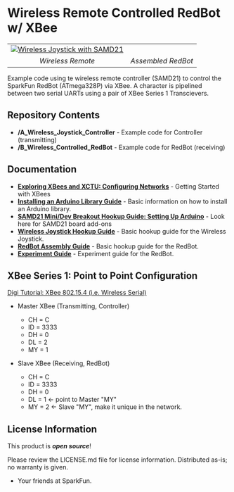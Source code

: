 Wireless Remote Controlled RedBot w/ XBee
========================================

<table class="table table-hover table-striped table-bordered">
  <tr align="center">
   <td><a href="https://learn.sparkfun.com/tutorials/wireless-joystick-hookup-guide/"><img src="https://cdn.sparkfun.com/assets/learn_tutorials/5/7/0/Joystick_Tutorial-01.jpg" alt="Wireless Joystick with SAMD21"></a></td>
   <td><a href="https://learn.sparkfun.com/tutorials/experiment-guide-for-redbot-with-shadow-chassis"><img src="https://cdn.sparkfun.com/assets/learn_tutorials/3/5/6/Redbot_Kit-93.jpg" alt=""></a></td>
  </tr>
  <tr align="center">
    <td><i>Wireless Remote</i></td>
    <td><i>Assembled RedBot</i></td>
  </tr>
</table>

Example code using te wireless remote controller (SAMD21) to control the SparkFun RedBot (ATmega328P) via XBee. A character is pipelined between two serial UARTs using a pair of XBee Series 1 Transcievers.

Repository Contents
-------------------

* **/A_Wireless_Joystick_Controller** - Example code for Controller (transmitting)
* **/B_Wireless_Controlled_RedBot** - Example code for RedBot (receiving)

Documentation
--------------

* **[Exploring XBees and XCTU: Configuring Networks](https://learn.sparkfun.com/tutorials/exploring-xbees-and-xctu/#configuring-networks)** - Getting Started with XBees
* **[Installing an Arduino Library Guide](https://learn.sparkfun.com/tutorials/installing-an-arduino-library)** - Basic information on how to install an Arduino library.
* **[SAMD21 Mini/Dev Breakout Hookup Guide: Setting Up Arduino](https://learn.sparkfun.com/tutorials/samd21-minidev-breakout-hookup-guide/setting-up-arduino)** - Look here for SAMD21 board add-ons
* **[Wireless Joystick Hookup Guide](https://learn.sparkfun.com/tutorials/wireless-joystick-hookup-guide/)** - Basic hookup guide for the Wireless Joystick.  
* **[RedBot Assembly Guide](https://learn.sparkfun.com/tutorials/assembly-guide-for-redbot-with-shadow-chassis)** - Basic hookup guide for the RedBot.
* **[Experiment Guide](https://learn.sparkfun.com/tutorials/experiment-guide-for-redbot-with-shadow-chassis)** - Experiment guide for the RedBot.

XBee Series 1:  Point to Point Configuration
-------------------
[Digi Tutorial: XBee 802.15.4 (i.e. Wireless Serial)](https://www.digi.com/blog/basic-xbee-802-15-4-chat/)
  
* Master XBee (Transmitting, Controller)
  * CH = C
  * ID = 3333
  * DH = 0
  * DL = 2
  * MY = 1

* Slave XBee (Receiving, RedBot)
  * CH = C
  * ID = 3333
  * DH = 0
  * DL = 1 <- point to Master "MY"
  * MY = 2 <- Slave "MY", make it unique in the network.
  
License Information
-------------------

This product is _**open source**_! 

Please review the LICENSE.md file for license information. Distributed as-is; no warranty is given.

- Your friends at SparkFun.

_<COLLABORATION CREDIT>_
